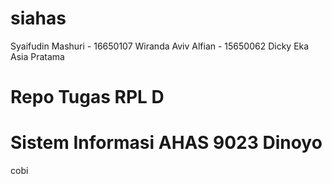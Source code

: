 # siahas

Syaifudin Mashuri - 16650107
Wiranda Aviv Alfian - 15650062
Dicky Eka Asia Pratama

# Repo Tugas RPL D
# Sistem Informasi AHAS 9023 Dinoyo

cobi
